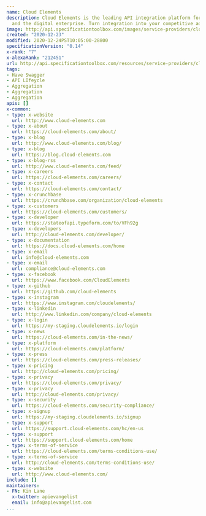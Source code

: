 ```yaml
---
name: Cloud Elements
description: Cloud Elements is the leading API integration platform for SaaS app providers
  and the digital enterprise. Turn integration into your competitive advantage.
image: http://api.specificationtoolbox.com/images/service-providers/cloud-elements.jpg
created: "2020-12-23"
modified: 2020-12-24PST10:05:00-28800
specificationVersion: "0.14"
x-rank: "7"
x-alexaRank: "212451"
url: http://api.specificationtoolbox.com/resources/service-providers/cloud-elements/
tags:
- Have Swagger
- API LIfeycle
- Aggregation
- Aggregation
- Aggregation
apis: []
x-common:
- type: x-website
  url: http://www.cloud-elements.com
- type: x-about
  url: https://cloud-elements.com/about/
- type: x-blog
  url: http://www.cloud-elements.com/blog/
- type: x-blog
  url: https://blog.cloud-elements.com
- type: x-blog-rss
  url: http://www.cloud-elements.com/feed/
- type: x-careers
  url: https://cloud-elements.com/careers/
- type: x-contact
  url: https://cloud-elements.com/contact/
- type: x-crunchbase
  url: https://crunchbase.com/organization/cloud-elements
- type: x-customers
  url: https://cloud-elements.com/customers/
- type: x-developer
  url: https://stateofapi.typeform.com/to/VFh92g
- type: x-developers
  url: http://cloud-elements.com/developer/
- type: x-documentation
  url: https://docs.cloud-elements.com/home
- type: x-email
  url: info@cloud-elements.com
- type: x-email
  url: compliance@cloud-elements.com
- type: x-facebook
  url: https://www.facebook.com/CloudElements
- type: x-github
  url: https://github.com/cloud-elements
- type: x-instagram
  url: https://www.instagram.com/cloudelements/
- type: x-linkedin
  url: http://www.linkedin.com/company/cloud-elements
- type: x-login
  url: https://my-staging.cloudelements.io/login
- type: x-news
  url: https://cloud-elements.com/in-the-news/
- type: x-platform
  url: https://cloud-elements.com/platform/
- type: x-press
  url: https://cloud-elements.com/press-releases/
- type: x-pricing
  url: http://cloud-elements.com/pricing/
- type: x-privacy
  url: https://cloud-elements.com/privacy/
- type: x-privacy
  url: http://cloud-elements.com/privacy/
- type: x-security
  url: https://cloud-elements.com/security-compliance/
- type: x-signup
  url: https://my-staging.cloudelements.io/signup
- type: x-support
  url: https://support.cloud-elements.com/hc/en-us
- type: x-support
  url: https://support.cloud-elements.com/home
- type: x-terms-of-service
  url: https://cloud-elements.com/terms-conditions-use/
- type: x-terms-of-service
  url: http://cloud-elements.com/terms-conditions-use/
- type: x-website
  url: http://www.cloud-elements.com/
include: []
maintainers:
- FN: Kin Lane
  x-twitter: apievangelist
  email: info@apievangelist.com
...
```

